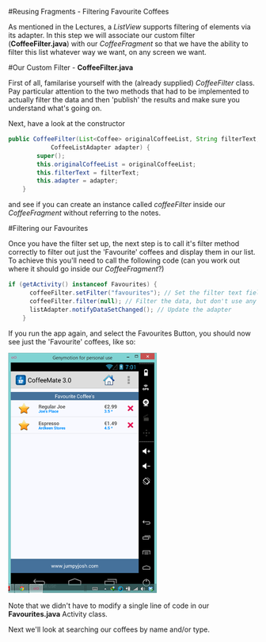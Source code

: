 #Reusing Fragments - Filtering Favourite Coffees

As mentioned in the Lectures, a <i>ListView</i> supports filtering of elements via its adapter. In this step we will associate our custom filter (<b>CoffeeFilter.java</b>) with our <i>CoffeeFragment</i> so that we have the ability to filter this list whatever way we want, on any screen we want.

#Our Custom Filter - <b>CoffeeFilter.java</b>

First of all, familarise yourself with the (already supplied) <i>CoffeeFilter</i> class. Pay particular attention to the two methods that had to be implemented to actually filter the data and then 'publish' the results and make sure you understand what's going on. 

Next, have a look at the constructor 

~~~java
public CoffeeFilter(List<Coffee> originalCoffeeList, String filterText,
			CoffeeListAdapter adapter) {
		super();
		this.originalCoffeeList = originalCoffeeList;
		this.filterText = filterText;
		this.adapter = adapter;
	}
~~~

and see if you can create an instance called <i>coffeeFilter</i> inside our <i>CoffeeFragment</i> without referring to the notes.

#Filtering our Favourites

Once you have the filter set up, the next step is to call it's filter method correctly to filter out just the 'Favourite' coffees and display them in our list. To achieve this you'll need to call the following code (can you work out where it should go inside our <i>CoffeeFragment</i>?)

~~~java
if (getActivity() instanceof Favourites) {
      coffeeFilter.setFilter("favourites"); // Set the filter text field from 'all' to 'favourites'
      coffeeFilter.filter(null); // Filter the data, but don't use any prefix
      listAdapter.notifyDataSetChanged(); // Update the adapter
    }
~~~

If you run the app again, and select the Favourites Button, you should now see just the 'Favourite' coffees, like so:

![](../img/lab0406.png)

Note that we didn't have to modify a single line of code in our <b>Favourites.java</b> Activity class.

Next we'll look at searching our coffees by name and/or type.


